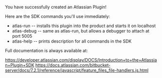 You have successfully created an Atlassian Plugin!

Here are the SDK commands you'll use immediately:

* atlas-run   -- installs this plugin into the product and starts it on localhost
* atlas-debug -- same as atlas-run, but allows a debugger to attach at port 5005
* atlas-help  -- prints description for all commands in the SDK

Full documentation is always available at:

https://developer.atlassian.com/display/DOCS/Introduction+to+the+Atlassian+Plugin+SDK
https://docs.atlassian.com/bitbucket-server/docs/7.2.1/reference/javascript/feature_files_file-handlers.js.html
